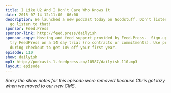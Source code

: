 ```yaml
---
title: I Like U2 And I Don’t Care Who Knows It
date: 2015-07-14 12:11:00 -06:00
description: We launched a new podcast today on Goodstuff. Don’t listen to this -
  go listen to that!
sponsor: Feed.Press
sponsor-link: http://feed.press/dailyish
sponsor-copy: Hosting and feed support provided by Feed.Press.  Sign-up today and
  try FeedPress on a 14 day trial (no contracts or commitments). Use promo code "dailyish"
  during checkout to get 10% off your first year.
episode: 110
show: dailyish
mp3: http://podcasts-1.feedpress.co/10587/dailyish-110.mp3
layout: episode
---
```


<em>Sorry the show notes for this episode were removed because Chris got lazy when we moved to our new CMS</em>.
